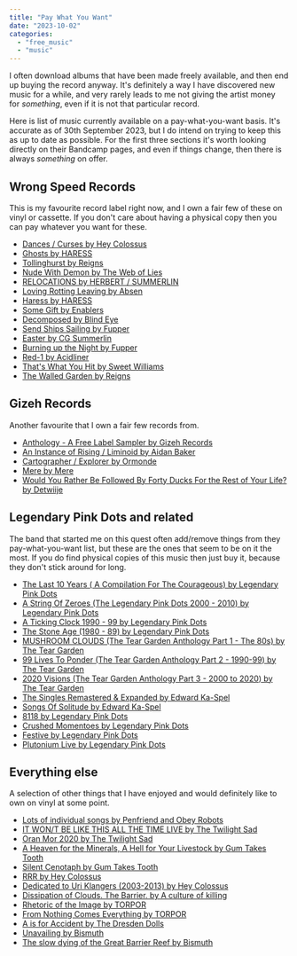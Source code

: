```yaml
---
title: "Pay What You Want"
date: "2023-10-02"
categories: 
  - "free_music"
  - "music"
---
```


I often download albums that have been made freely available, and then end up buying the record anyway. It's definitely a way I have discovered new music for a while, and very rarely leads to me not giving the artist money for _something_, even if it is not that particular record.

Here is list of music currently available on a pay-what-you-want basis. It's accurate as of 30th September 2023, but I do intend on trying to keep this as up to date as possible. For the first three sections it's worth looking directly on their Bandcamp pages, and even if things change, then there is always _something_ on offer.

## Wrong Speed Records

This is my favourite record label right now, and I own a fair few of these on vinyl or cassette. If you don't care about having a physical copy then you can pay whatever you want for these.

- [Dances / Curses by Hey Colossus](https://heycolossus.bandcamp.com/album/dances-curses)
- [Ghosts by HARESS](https://haress.bandcamp.com/album/ghosts)
- [Tollinghurst by Reigns](https://reignsofwessex.bandcamp.com/album/tollinghurst)
- [Nude With Demon by The Web of Lies](https://theweboflies.bandcamp.com/album/nude-with-demon)
- [RELOCATIONS by HERBERT / SUMMERLIN](https://wrongspeedrecords.bandcamp.com/album/relocations)
- [Loving Rotting Leaving by Absen](https://absen.bandcamp.com/album/loving-rotting-leaving)
- [Haress by HARESS](https://haress.bandcamp.com/album/haress-2)
- [Some Gift by Enablers](https://enablers.bandcamp.com/album/some-gift)
- [Decomposed by Blind Eye](https://blindeye-notts.bandcamp.com/album/decomposed)
- [Send Ships Sailing by Fupper](https://fupper.bandcamp.com/album/send-ships-sailing)
- [Easter by CG Summerlin](https://cgsummerlin.bandcamp.com/album/easter)
- [Burning up the Night by Fupper](https://fupper.bandcamp.com/album/burning-up-the-night)
- [Red-1 by Acidliner](https://acidliner.bandcamp.com/album/red-1)
- [That's What You Hit by Sweet Williams](https://sweetwilliams.bandcamp.com/album/that-what-you-hit-2)
- [The Walled Garden by Reigns](https://wrongspeedrecords.bandcamp.com/album/the-walled-garden)

## Gizeh Records

Another favourite that I own a fair few records from.

- [Anthology - A Free Label Sampler by Gizeh Records](https://gizehrecords.bandcamp.com/album/anthology-a-free-label-sampler)
- [An Instance of Rising / Liminoid by Aidan Baker](https://gizehrecords.bandcamp.com/album/an-instance-of-rising-liminoid)
- [Cartographer / Explorer by Ormonde](https://gizehrecords.bandcamp.com/album/cartographer-explorer)
- [Mere by Mere](https://gizehrecords.bandcamp.com/album/mere)
- [Would You Rather Be Followed By Forty Ducks For the Rest of Your Life? by Detwiije](https://gizehrecords.bandcamp.com/album/would-you-rather-be-followed-by-forty-ducks-for-the-rest-of-your-life)

## Legendary Pink Dots and related

The band that started me on this quest often add/remove things from they pay-what-you-want list, but these are the ones that seem to be on it the most. If you do find physical copies of this music then just buy it, because they don't stick around for long.

- [The Last 10 Years ( A Compilation For The Courageous) by Legendary Pink Dots](https://legendarypinkdots1.bandcamp.com/album/the-last-10-years-a-compilation-for-the-courageous)
- [A String Of Zeroes (The Legendary Pink Dots 2000 - 2010) by Legendary Pink Dots](https://legendarypinkdots1.bandcamp.com/album/a-string-of-zeroes-the-legendary-pink-dots-2000-2010)
- [A Ticking Clock 1990 - 99 by Legendary Pink Dots](https://legendarypinkdots1.bandcamp.com/album/a-ticking-clock-1990-99)
- [The Stone Age (1980 - 89) by Legendary Pink Dots](https://legendarypinkdots1.bandcamp.com/album/the-stone-age-1980-89)
- [MUSHROOM CLOUDS (The Tear Garden Anthology Part 1 - The 80s) by The Tear Garden](https://legendarypinkdots1.bandcamp.com/album/mushroom-clouds-the-tear-garden-anthology-part-1-the-80s)
- [99 Lives To Ponder (The Tear Garden Anthology Part 2 - 1990​-​99) by The Tear Garden](https://legendarypinkdots1.bandcamp.com/album/99-lives-to-ponder-the-tear-garden-anthology-part-2-1990-99)
- [2020 Visions (The Tear Garden Anthology Part 3 - 2000 to 2020) by The Tear Garden](https://legendarypinkdots1.bandcamp.com/album/2020-visions-the-tear-garden-anthology-part-3-2000-to-2020)
- [The Singles Remastered & Expanded by Edward Ka-Spel](https://legendarypinkdots1.bandcamp.com/album/the-singles-remastered-expanded)
- [Songs Of Solitude by Edward Ka-Spel](https://legendarypinkdots1.bandcamp.com/album/songs-of-solitude)
- [8118 by Legendary Pink Dots](https://legendarypinkdots1.bandcamp.com/album/8118)
- [Crushed Momentoes by Legendary Pink Dots](https://legendarypinkdots1.bandcamp.com/album/crushed-mementos)
- [Festive by Legendary Pink Dots](https://legendarypinkdots1.bandcamp.com/album/festive)
- [Plutonium Live by Legendary Pink Dots](https://legendarypinkdots1.bandcamp.com/album/plutonium-live)

## Everything else

A selection of other things that I have enjoyed and would definitely like to own on vinyl at some point.

- [Lots of individual songs by Penfriend and Obey Robots](https://penfriendrocks.bandcamp.com/)
- [IT WON/T BE LIKE THIS ALL THE TIME LIVE by The Twilight Sad](https://thetwilightsad.bandcamp.com/album/it-won-t-be-like-this-all-the-time-live)
- [Oran Mor 2020 by The Twilight Sad](https://thetwilightsad.bandcamp.com/album/oran-mor-2020)
- [A Heaven for the Minerals, A Hell for Your Livestock by Gum Takes Tooth](https://gumtakestooth.bandcamp.com/album/a-heaven-for-the-minerals-a-hell-for-your-livestock)
- [Silent Cenotaph by Gum Takes Tooth](https://gumtakestooth.bandcamp.com/album/silent-cenotaph)
- [RRR by Hey Colossus](https://heycolossus.bandcamp.com/album/rrr)
- [Dedicated to Uri Klangers (2003-2013) by Hey Colossus](https://heycolossus.bandcamp.com/album/dedicated-to-uri-klangers-2003-2013)
- [Dissipation of Clouds. The Barrier. by A culture of killing](https://acultureofkilling.bandcamp.com/album/dissipation-of-clouds-the-barrier)
- [Rhetoric of the Image by TORPOR](https://torpornoise.bandcamp.com/album/rhetoric-of-the-image)
- [From Nothing Comes Everything by TORPOR](https://torpornoise.bandcamp.com/album/from-nothing-comes-everything)
- [A is for Accident by The Dresden Dolls](https://dresdendolls.bandcamp.com/album/a-is-for-accident)
- [Unavailing by Bismuth](https://bismuthslow.bandcamp.com/album/unavailing)
- [The slow dying of the Great Barrier Reef by Bismuth](https://bismuthslow.bandcamp.com/album/the-slow-dying-of-the-great-barrier-reef)
